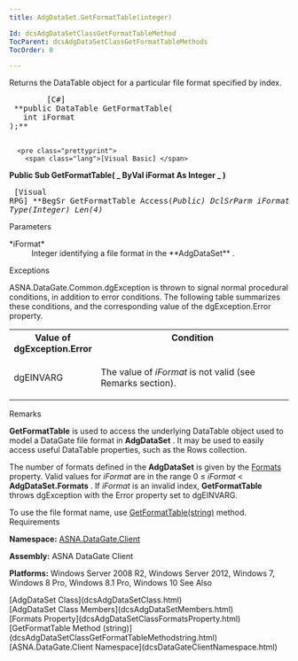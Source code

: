 ```yaml
---
title: AdgDataSet.GetFormatTable(integer)

Id: dcsAdgDataSetClassGetFormatTableMethod
TocParent: dcsAdgDataSetClassGetFormatTableMethods
TocOrder: 0

---
```


Returns the DataTable object for a particular file format specified by index.
<pre class="prettyprint">
        <span class="lang">[C#]</span>
 **public DataTable GetFormatTable(
   int iFormat
);** 
      </pre>
      <pre class="prettyprint">
        <span class="lang">[Visual Basic] </span>
 **Public Sub GetFormatTable( _
   ByVal iFormat As Integer _
)** 
      </pre>
      <pre class="prettyprint">
        <span class="lang">[Visual RPG]</span>
 **BegSr GetFormatTable Access(*Public)
   DclSrParm iFormat Type(*Integer) Len(4)** 
      </pre>

Parameters

<dl>
        <dt>
 *iFormat* 
        </dt>
        <dd>Integer identifying a file format in the **AdgDataSet** .</dd>
</dl>

Exceptions

ASNA.DataGate.Common.dgException is thrown to signal normal procedural conditions, in addition to error conditions. The following table summarizes these conditions, and the corresponding value of the dgException.Error property.
<br />

<table class="dtTABLE" id="Table5" x-use-null-cells="x-use-null-cells" style="border-spacing: 0px;     x-cell-content-align: Top" cellspacing="0">
          <colgroup span="1">
            <col span="1" style="FONT-WEIGHT: bold; WIDTH: 30%" />
            <col span="1" style="WIDTH: 70%" />
          </colgroup>
          <tr valign="top">
            <th colspan="1" rowspan="1">
							Value of dgException.Error
						</th>
            <th colspan="1" rowspan="1">
							Condition
						</th>
          </tr>
          <tr>
            <td colspan="1" rowspan="1">

dgEINVARG
</td>
            <td colspan="1" rowspan="1">

The value of *iFormat* is not valid (see Remarks section).
</td>
          </tr>
</table>

Remarks

**GetFormatTable** is used to access the underlying DataTable object used to model a DataGate file format in **AdgDataSet** . It may be used to easily access useful DataTable properties, such as the Rows collection. 

The number of formats defined in the **AdgDataSet** is given by the [ Formats](dcsAdgDataSetClassFormatsProperty.html) property. Valid values for *iFormat* are in the range 0 ≤ *iFormat* &lt; **AdgDataSet.Formats** . If *iFormat* is an invalid index, **GetFormatTable** throws dgException with the Error property set to dgEINVARG.

To use the file format name, use [ GetFormatTable(string)](dcsAdgDataSetClassGetFormatTableMethodstring.html) method.
Requirements

**Namespace:** [ASNA.DataGate.Client](dcsDataGateClientNamespace.html) 

**Assembly:** ASNA DataGate Client

**Platforms:** Windows Server 2008 R2, Windows Server 2012, Windows 7, Windows 8 Pro, Windows 8.1 Pro, Windows 10
See Also

<dl />
      [AdgDataSet Class](dcsAdgDataSetClass.html)
      <br />
      [AdgDataSet Class Members](dcsAdgDataSetMembers.html)
      <br />
      [Formats Property](dcsAdgDataSetClassFormatsProperty.html)
      <br />
      [GetFormatTable Method 
					(string)](dcsAdgDataSetClassGetFormatTableMethodstring.html)
      <br />
      [ASNA.DataGate.Client Namespace](dcsDataGateClientNamespace.html)

